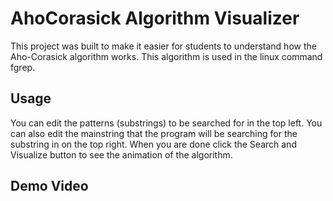 # AhoCorasick Algorithm Visualizer

This project was built to make it easier for students to understand how the Aho-Corasick algorithm works. This algorithm is used in the linux command fgrep.

## Usage

You can edit the patterns (substrings) to be searched for in the top left. You can also edit the mainstring that the program will be searching for the substring in on the top right. When you are done click the Search and Visualize button to see the animation of the algorithm.

## Demo Video

